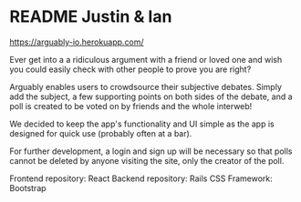 # README Justin & Ian
https://arguably-io.herokuapp.com/

Ever get into a a ridiculous argument with a friend or loved one and wish you could easily check with other people to prove you are right?

Arguably enables users to crowdsource their subjective debates. Simply add the subject, a few supporting points on both sides of the debate, and a poll is created to be voted on by friends and the whole interweb!

We decided to keep the app's functionality and UI simple as the app is designed for quick use (probably often at a bar).

For further development, a login and sign up will be necessary so that polls cannot be deleted by anyone visiting the site, only the creator of the poll.

Frontend repository: React
Backend repository: Rails
CSS Framework: Bootstrap


